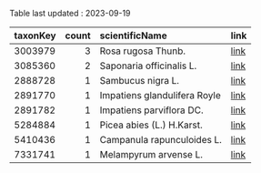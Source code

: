 
Table last updated : 2023-09-19






|taxonKey | count|scientificName               |link |
|:--------|-----:|:----------------------------|:----|
|3003979  |     3|Rosa rugosa Thunb.           |[link](https://www.gbif.org/occurrence/search?country=SE&month=9&taxon_key=3003979&year=2023)|
|3085360  |     2|Saponaria officinalis L.     |[link](https://www.gbif.org/occurrence/search?country=SE&month=9&taxon_key=3085360&year=2023)|
|2888728  |     1|Sambucus nigra L.            |[link](https://www.gbif.org/occurrence/search?country=SE&month=9&taxon_key=2888728&year=2023)|
|2891770  |     1|Impatiens glandulifera Royle |[link](https://www.gbif.org/occurrence/search?country=SE&month=9&taxon_key=2891770&year=2023)|
|2891782  |     1|Impatiens parviflora DC.     |[link](https://www.gbif.org/occurrence/search?country=SE&month=9&taxon_key=2891782&year=2023)|
|5284884  |     1|Picea abies (L.) H.Karst.    |[link](https://www.gbif.org/occurrence/search?country=SE&month=9&taxon_key=5284884&year=2023)|
|5410436  |     1|Campanula rapunculoides L.   |[link](https://www.gbif.org/occurrence/search?country=SE&month=9&taxon_key=5410436&year=2023)|
|7331741  |     1|Melampyrum arvense L.        |[link](https://www.gbif.org/occurrence/search?country=SE&month=9&taxon_key=7331741&year=2023)|


